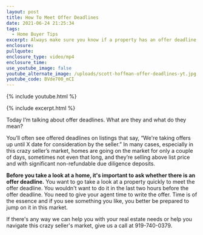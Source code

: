 ```yaml
---
layout: post
title: How To Meet Offer Deadlines
date: 2021-06-24 21:25:34
tags:
  - Home Buyer Tips
excerpt: Always make sure you know if a property has an offer deadline.
enclosure:
pullquote:
enclosure_type: video/mp4
enclosure_time:
use_youtube_image: false
youtube_alternate_image: /uploads/scott-hoffman-offer-deadlines-yt.jpg
youtube_code: BVde700_mCI
---
```

{% include youtube.html %}

{% include excerpt.html %}

Today I’m talking about offer deadlines. What are they and what do they mean?

You’ll often see offered deadlines on listings that say, “We're taking offers up until X date for consideration by the seller.” In many cases, especially in this crazy seller’s market, homes are going on the market for only a couple of days, sometimes not even that long, and they’re selling above list price and with significant non-refundable due diligence deposits.

**Before you take a look at a home, it's important to ask whether there is an offer deadline.** You want to go take a look at a property quickly to meet the offer deadline. You wouldn't want to do it in the last two hours before the offer deadline. You need to give your agent time to write the offer. Time is of the essence and if you see something you like, you better be prepared to jump on it in this market.

If there's any way we can help you with your real estate needs or help you navigate this crazy seller's market, give us a call at 919-740-0379.
